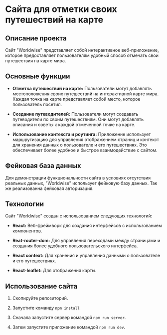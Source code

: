 # Сайта для отметки своих путешествий на карте

## Описание проекта

Сайт "Worldwise" представляет собой интерактивное веб-приложение, которое предоставляет пользователям удобный способ отмечать свои путешествия на карте мира.

## Основные функции

- **Отметка путешествий на карте:** Пользователи могут добавлять местоположения своих путешествий на интерактивной карте мира. Каждая точка на карте представляет собой место, которое пользователь посетил.

- **Создание путеводителей:** Пользователи могут создавать путеводители по своим путешествиям. Они могут добавлять описания и советы к каждой отмеченной точке на карте.

- **Использование контекста и роутинга:** Приложение использует маршрутизацию для управления отображением страниц и контекст для хранения данных о пользователе и его путешествиях. Это обеспечивает более удобное и быстрое взаимодействие с сайтом.

## Фейковая база данных

Для демонстрации функциональности сайта в условиях отсутствия реальных данных, "Worldwise" использует фейковую базу данных. Так же реализованна фейковая авторизация.

## Технологии

Сайт "Worldwise" создан с использованием следующих технологий:

- **React:** Веб-фреймворк для создания интерфейсов с использованием компонентов.

- **Reat-router-dom:** Для управления переходами между страницами и создания более удобного пользовательского интерфейса.

- **React context:** Для хранения и управления данными о пользователе и его путешествиях.

- **React-leaflet:** Для отображения карты.

## Использование сайта

1. Скопируйте репозиторий.

2. Запустите команду `npm install`

3. Сначала запустите сервер командой `npm run server`.

4. Затем запустите приложение командой `npm run dev`.
